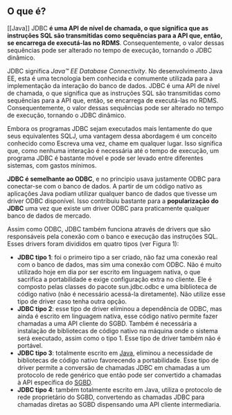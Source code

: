 ## O que é?
[[Java]]
JDBC **é uma API de nível de chamada, o que significa que as instruções SQL são transmitidas como sequências para a API que, então, se encarrega de executá-las no RDMS**. Consequentemente, o valor dessas sequências pode ser alterado no tempo de execução, tornando o JDBC dinâmico.

JDBC significa _Java™ EE Database Connectivity_. No desenvolvimento Java EE, esta é uma tecnologia bem conhecida e comumente utilizada para a implementação da interação do banco de dados. JDBC é uma API de nível de chamada, o que significa que as instruções SQL são transmitidas como sequências para a API que, então, se encarrega de executá-las no RDMS. Consequentemente, o valor dessas sequências pode ser alterado no tempo de execução, tornando o JDBC dinâmico.

Embora os programas JDBC sejam executados mais lentamente do que seus equivalentes SQLJ, uma vantagem dessa abordagem é um conceito conhecido como Escreva uma vez, chame em qualquer lugar. Isso significa que, como nenhuma interação é necessária até o tempo de execução, um programa JDBC é bastante móvel e pode ser levado entre diferentes sistemas, com gastos mínimos.

**JDBC é semelhante ao ODBC**, e no principio usava justamente ODBC para conectar-se com o banco de dados. A partir de um código nativo as aplicações Java podiam utilizar qualquer banco de dados que tivesse um driver ODBC disponível. Isso contribuiu bastante para a **popularização do JDBC** uma vez que existe um driver ODBC para praticamente qualquer banco de dados de mercado.

Assim como ODBC, JDBC também funciona através de drivers que são responsáveis pela conexão com o banco e execução das instruções SQL. Esses drivers foram divididos em quatro tipos (ver Figura 1):

-   **JDBC tipo 1**: foi o primeiro tipo a ser criado, não faz uma conexão real com o banco de dados, mas sim uma conexão com ODBC. Não é muito utilizado hoje em dia por ser escrito em linguagem nativa, o que sacrifica a portabilidade e exige configuração extra no cliente. Ele é composto pelas classes do pacote sun.jdbc.odbc e uma biblioteca de código nativo (não é necessário acessá-la diretamente). Não utilize esse tipo de driver caso tenha outra opção.
-   **JDBC tipo 2**: esse tipo de driver eliminou a dependência de ODBC, mas ainda é escrito em linguagem nativa, esse código nativo permite fazer chamadas a uma API cliente do SGBD. Também é necessária a instalação de bibliotecas de código nativo na máquina onde o sistema será executado, assim como o tipo 1. Esse tipo de driver também não é portável.
-   **JDBC tipo 3**: totalmente escrito em [Java](https://www.devmedia.com.br/guia/linguagem-java/38169 "Guia de Java"), eliminou a necessidade de bibliotecas de código nativo favorecendo a portabilidade. Esse tipo de driver permite a conversão de chamadas JDBC em chamadas a um protocolo de rede genérico que então pode ser convertido a chamadas à API específica do [SGBD](https://www.devmedia.com.br/gerenciamento-de-banco-de-dados-analise-comparativa-de-sgbd-s/30788 "Gerenciamento de Banco de Dados: Análise Comparativa de SGBD’S").
-   **JDBC tipo 4**: também totalmente escrito em Java, utiliza o protocolo de rede proprietário do SGBD, convertendo as chamadas JDBC para chamadas diretas ao SGBD dispensando uma API cliente intermediaria.

